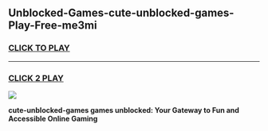 
## Unblocked-Games-cute-unblocked-games-Play-Free-me3mi
<h3>
<a href="https://premium76.site?title=cute-unblocked-games&ref=18A1">CLICK TO PLAY</a></h3>
<hr>

<h3>
<a href="https://premium76.site?title=cute-unblocked-games&ref=18A1">CLICK 2 PLAY</a>
  
</h3>

<a href="https://premium76.site?title=cute-unblocked-games&ref=18A1"><img src="https://clearcache.store/games.png"></a>


**cute-unblocked-games games unblocked: Your Gateway to Fun and Accessible Online Gaming**
